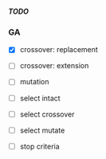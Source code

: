 ##### TODO


### GA

- [x] crossover: replacement
- [ ] crossover: extension

- [ ] mutation

- [ ] select intact
- [ ] select crossover
- [ ] select mutate

- [ ] stop criteria


